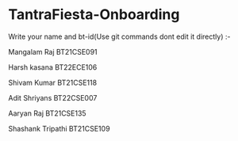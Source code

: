 # TantraFiesta-Onboarding
Write your name and bt-id(Use git commands dont edit it directly) :-

Mangalam Raj BT21CSE091


Harsh kasana BT22ECE106
 

Shivam Kumar BT21CSE118

Adit Shriyans BT22CSE007

Aaryan Raj BT21CSE135

Shashank Tripathi BT21CSE109


